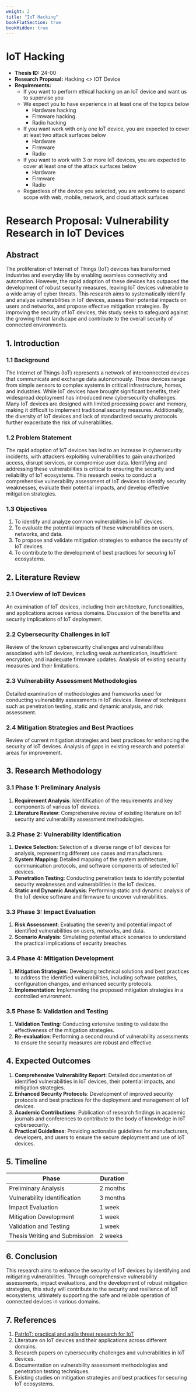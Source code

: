 ```yaml
---
weight: 2
title: "IoT Hacking"
bookFlatSection: true
bookHidden: true
---
```


# IoT Hacking

- **Thesis ID:** 24-00
- **Research Proposal:** Hacking <> IOT Device
- **Requirements:**
  - If you want to perform ethical hacking on an IoT device and want us to supervise you
  - We expect you to have experience in at least one of the topics below
    - Hardware hacking
    - Firmware hacking
    - Radio hacking
  - If you want work with only one IoT device, you are expected to cover at least two attack surfaces below    
    - Hardware
    - Firmware
    - Radio
  - If you want to work with 3 or more IoT devices, you are expected to cover at least one of the attack surfaces below
    - Hardware
    - Firmware
    - Radio
  - Regardless of the device you selected, you are welcome to expand scope with web, mobile, network, and cloud attack surfaces
  
# Research Proposal: Vulnerability Research in IoT Devices

## Abstract

The proliferation of Internet of Things (IoT) devices has transformed industries and everyday life by enabling seamless connectivity and automation. However, the rapid adoption of these devices has outpaced the development of robust security measures, leaving IoT devices vulnerable to a wide array of cyber threats. This research aims to systematically identify and analyze vulnerabilities in IoT devices, assess their potential impacts on users and networks, and propose effective mitigation strategies. By improving the security of IoT devices, this study seeks to safeguard against the growing threat landscape and contribute to the overall security of connected environments.

## 1. Introduction

### 1.1 Background

The Internet of Things (IoT) represents a network of interconnected devices that communicate and exchange data autonomously. These devices range from simple sensors to complex systems in critical infrastructure, homes, and industries. While IoT devices have brought significant benefits, their widespread deployment has introduced new cybersecurity challenges. Many IoT devices are designed with limited processing power and memory, making it difficult to implement traditional security measures. Additionally, the diversity of IoT devices and lack of standardized security protocols further exacerbate the risk of vulnerabilities.

### 1.2 Problem Statement

The rapid adoption of IoT devices has led to an increase in cybersecurity incidents, with attackers exploiting vulnerabilities to gain unauthorized access, disrupt services, or compromise user data. Identifying and addressing these vulnerabilities is critical to ensuring the security and reliability of IoT ecosystems. This research seeks to conduct a comprehensive vulnerability assessment of IoT devices to identify security weaknesses, evaluate their potential impacts, and develop effective mitigation strategies.

### 1.3 Objectives

1. To identify and analyze common vulnerabilities in IoT devices.
2. To evaluate the potential impacts of these vulnerabilities on users, networks, and data.
3. To propose and validate mitigation strategies to enhance the security of IoT devices.
4. To contribute to the development of best practices for securing IoT ecosystems.

## 2. Literature Review

### 2.1 Overview of IoT Devices

An examination of IoT devices, including their architecture, functionalities, and applications across various domains. Discussion of the benefits and security implications of IoT deployment.

### 2.2 Cybersecurity Challenges in IoT

Review of the known cybersecurity challenges and vulnerabilities associated with IoT devices, including weak authentication, insufficient encryption, and inadequate firmware updates. Analysis of existing security measures and their limitations.

### 2.3 Vulnerability Assessment Methodologies

Detailed examination of methodologies and frameworks used for conducting vulnerability assessments in IoT devices. Review of techniques such as penetration testing, static and dynamic analysis, and risk assessment.

### 2.4 Mitigation Strategies and Best Practices

Review of current mitigation strategies and best practices for enhancing the security of IoT devices. Analysis of gaps in existing research and potential areas for improvement.

## 3. Research Methodology

### 3.1 Phase 1: Preliminary Analysis

1. **Requirement Analysis**: Identification of the requirements and key components of various IoT devices.
2. **Literature Review**: Comprehensive review of existing literature on IoT security and vulnerability assessment methodologies.

### 3.2 Phase 2: Vulnerability Identification

1. **Device Selection**: Selection of a diverse range of IoT devices for analysis, representing different use cases and manufacturers.
2. **System Mapping**: Detailed mapping of the system architecture, communication protocols, and software components of selected IoT devices.
3. **Penetration Testing**: Conducting penetration tests to identify potential security weaknesses and vulnerabilities in the IoT devices.
4. **Static and Dynamic Analysis**: Performing static and dynamic analysis of the IoT device software and firmware to uncover vulnerabilities.

### 3.3 Phase 3: Impact Evaluation

1. **Risk Assessment**: Evaluating the severity and potential impact of identified vulnerabilities on users, networks, and data.
2. **Scenario Analysis**: Simulating potential attack scenarios to understand the practical implications of security breaches.

### 3.4 Phase 4: Mitigation Development

1. **Mitigation Strategies**: Developing technical solutions and best practices to address the identified vulnerabilities, including software patches, configuration changes, and enhanced security protocols.
2. **Implementation**: Implementing the proposed mitigation strategies in a controlled environment.

### 3.5 Phase 5: Validation and Testing

1. **Validation Testing**: Conducting extensive testing to validate the effectiveness of the mitigation strategies.
2. **Re-evaluation**: Performing a second round of vulnerability assessments to ensure the security measures are robust and effective.

## 4. Expected Outcomes

1. **Comprehensive Vulnerability Report**: Detailed documentation of identified vulnerabilities in IoT devices, their potential impacts, and mitigation strategies.
2. **Enhanced Security Protocols**: Development of improved security protocols and best practices for the deployment and management of IoT devices.
3. **Academic Contributions**: Publication of research findings in academic journals and conferences to contribute to the body of knowledge in IoT cybersecurity.
4. **Practical Guidelines**: Providing actionable guidelines for manufacturers, developers, and users to ensure the secure deployment and use of IoT devices.

## 5. Timeline

| Phase                        | Duration   |
|------------------------------|------------|
| Preliminary Analysis         | 2 months   |
| Vulnerability Identification | 3 months   |
| Impact Evaluation            | 1 week   |
| Mitigation Development       | 1 week   |
| Validation and Testing       | 1 week   |
| Thesis Writing and Submission| 2 weeks    |

## 6. Conclusion

This research aims to enhance the security of IoT devices by identifying and mitigating vulnerabilities. Through comprehensive vulnerability assessments, impact evaluations, and the development of robust mitigation strategies, this study will contribute to the security and resilience of IoT ecosystems, ultimately supporting the safe and reliable operation of connected devices in various domains.

## 7. References

1. [PatrIoT: practical and agile threat research for IoT](https://link.springer.com/article/10.1007/s10207-022-00633-3)
2. Literature on IoT devices and their applications across different domains.
3. Research papers on cybersecurity challenges and vulnerabilities in IoT devices.
4. Documentation on vulnerability assessment methodologies and penetration testing techniques.
5. Existing studies on mitigation strategies and best practices for securing IoT ecosystems.
